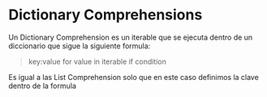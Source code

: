 # Dictionary Comprehensions

Un Dictionary Comprehension es un iterable que se ejecuta dentro de un diccionario que sigue la siguiente formula: 

> key:value for value in iterable if condition

Es igual a las List Comprehension solo que en este caso definimos la clave dentro de la formula